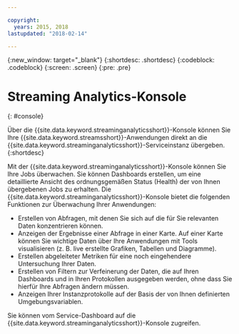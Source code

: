 ```yaml
---

copyright:
  years: 2015, 2018
lastupdated: "2018-02-14"

---
```


<!-- Attribute definitions -->
{:new_window: target="_blank"}
{:shortdesc: .shortdesc}
{:codeblock: .codeblock}
{:screen: .screen}
{:pre: .pre}

# Streaming Analytics-Konsole
{: #console}

Über die {{site.data.keyword.streaminganalyticsshort}}-Konsole können Sie Ihre {{site.data.keyword.streamsshort}}-Anwendungen direkt an die {{site.data.keyword.streaminganalyticsshort}}-Serviceinstanz übergeben.
{:shortdesc}

Mit der {{site.data.keyword.streaminganalyticsshort}}-Konsole können Sie Ihre Jobs überwachen. Sie können Dashboards erstellen, um eine detaillierte Ansicht des ordnungsgemäßen Status (Health) der von Ihnen übergebenen Jobs zu erhalten. Die {{site.data.keyword.streaminganalyticsshort}}-Konsole bietet die folgenden Funktionen zur Überwachung Ihrer Anwendungen:

* Erstellen von Abfragen, mit denen Sie sich auf die für Sie relevanten Daten konzentrieren können.
* Anzeigen der Ergebnisse einer Abfrage in einer Karte. Auf einer Karte können Sie wichtige Daten über Ihre Anwendungen mit Tools visualisieren (z. B. live erstellte Grafiken, Tabellen und Diagramme).
* Erstellen abgeleiteter Metriken für eine noch eingehendere Untersuchung Ihrer Daten.
* Erstellen von Filtern zur Verfeinerung der Daten, die auf Ihren Dashboards und in Ihren Protokollen ausgegeben werden, ohne dass Sie hierfür Ihre Abfragen ändern müssen.
* Anzeigen Ihrer Instanzprotokolle auf der Basis der von Ihnen definierten Umgebungsvariablen.

Sie können vom Service-Dashboard auf die {{site.data.keyword.streaminganalyticsshort}}-Konsole zugreifen.

<!--The {{site.data.keyword.streaminganalyticsshort}} console is translated into the following languages: Brazilian Portuguese, French, German, Italian, Japanese, Korean, Simplified Chinese, Spanish, Traditional Chinese. Change the language setting in your browser to view the console in your preferred language. -->
